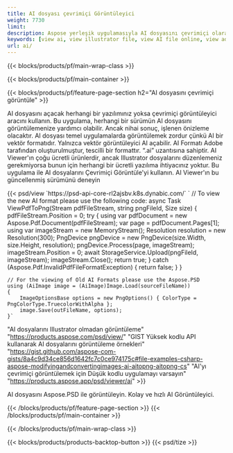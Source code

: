 ```yaml
---
title: AI dosyası çevrimiçi Görüntüleyici
weight: 7730
limit: 
description: Aspose yerleşik uygulamasıyla AI dosyasını çevrimiçi olarak görüntüleyin
keywords: [view ai, view illustrator file, view AI file online, view adobe illustrator, ai file preview, ai format view]
url: ai/
---
```


{{< blocks/products/pf/main-wrap-class >}}


{{< blocks/products/pf/main-container >}}

{{< blocks/products/pf/feature-page-section h2="AI dosyasını çevrimiçi görüntüle" >}}
<p>AI dosyasını açacak herhangi bir yazılımınız yoksa çevrimiçi görüntüleyici aracını kullanın. Bu uygulama, herhangi bir sürümün AI dosyasını görüntülemenize yardımcı olabilir. Ancak nihai sonuç, işlenen önizleme olacaktır. AI dosyası temel uygulamalarda görüntülemek zordur çünkü AI bir vektör formatıdır. Yalnızca vektör görüntüleyici AI açabilir. AI Formatı Adobe tarafından oluşturulmuştur, tescilli bir formattır. “.ai” uzantısına sahiptir. AI Viewer'ın çoğu ücretli ürünlerdir, ancak Illustrator dosyalarını düzenlemeniz gerekmiyorsa bunun için herhangi bir ücretli yazılıma ihtiyacınız yoktur. Bu uygulama ile AI dosyalarını Çevrimiçi Görüntüle'yi kullanın. AI Viewer'ın bu güncellenmiş sürümünü deneyin</p>
{{< psd/view `https://psd-api-core-rl2ajsbv.k8s.dynabic.com/` 
`	// To view the new AI format please use the following code:
	async Task<bool> ViewPdfToPng(Stream pdfFileStream, string pngFileId, Size size)
	{
		pdfFileStream.Position = 0;
		try
		{
			using var pdfDocument = new Aspose.Pdf.Document(pdfFileStream);
			var page = pdfDocument.Pages[1];
			using var imageStream = new MemoryStream();
			Resolution resolution = new Resolution(300);
			PngDevice pngDevice = new PngDevice(size.Width, size.Height, resolution);
			pngDevice.Process(page, imageStream);
			imageStream.Position = 0;
			await StorageService.Upload(pngFileId, imageStream);
			imageStream.Close();
			return true;
		}
		catch (Aspose.Pdf.InvalidPdfFileFormatException)
		{
			return false;
		}
	}
	
	// For the viewing of Old AI Formats please use the Aspose.PSD
	using (AiImage image = (AiImage)Image.Load(sourceFileName))
	{
		ImageOptionsBase options = new PngOptions() { ColorType = PngColorType.TruecolorWithAlpha };
		image.Save(outFileName, options);
	}` 
"AI dosyalarını Illustrator olmadan görüntüleme" "https://products.aspose.com/psd/view/" 
"GIST Yüksek kodlu API kullanarak AI dosyalarını görüntüleme örnekleri" "https://gist.github.com/aspose-com-gists/8a4c9d34ce856d1642fc7c0ce974175c#file-examples-csharp-aspose-modifyingandconvertingimages-ai-aitopng-aitopng-cs" 
"AI'yı çevrimiçi görüntülemek için Düşük kodlu uygulamayı varsayın" "https://products.aspose.app/psd/viewer/ai" >}}
<p>AI dosyasını Aspose.PSD ile görüntüleyin. Kolay ve hızlı AI Görüntüleyici.</p>
{{< /blocks/products/pf/feature-page-section >}}
{{< /blocks/products/pf/main-container >}}


{{< /blocks/products/pf/main-wrap-class >}}

{{< blocks/products/products-backtop-button >}}
{{< psd/tize >}}
